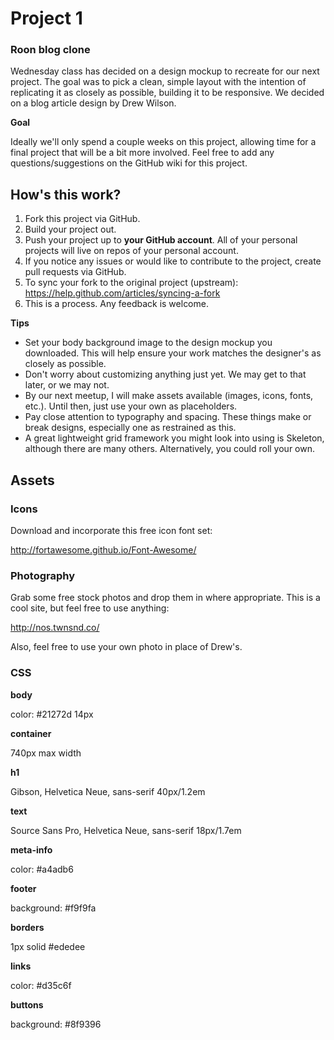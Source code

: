# Project 1
### Roon blog clone

Wednesday class has decided on a design mockup to recreate for our next project. The goal was to pick a clean, simple layout with the intention of replicating it as closely as possible, building it to be responsive. We decided on a blog article design by Drew Wilson.

**Goal**

Ideally we'll only spend a couple weeks on this project, allowing time for a final project that will be a bit more involved. Feel free to add any questions/suggestions on the GitHub wiki for this project.

## How's this work?

1. Fork this project via GitHub.
2. Build your project out.
3. Push your project up to **your GitHub account**. All of your personal projects will live on repos of your personal account.
4. If you notice any issues or would like to contribute to the project, create pull requests via GitHub.
5. To sync your fork to the original project (upstream): https://help.github.com/articles/syncing-a-fork
6. This is a process. Any feedback is welcome.

**Tips**

- Set your body background image to the design mockup you downloaded. This will help ensure your work matches the designer's as closely as possible.
- Don't worry about customizing anything just yet. We may get to that later, or we may not.
- By our next meetup, I will make assets available (images, icons, fonts, etc.). Until then, just use your own as placeholders.
- Pay close attention to typography and spacing. These things make or break designs, especially one as restrained as this.
- A great lightweight grid framework you might look into using is Skeleton, although there are many others. Alternatively, you could roll your own.

## Assets

### Icons

Download and incorporate this free icon font set: 

http://fortawesome.github.io/Font-Awesome/

### Photography

Grab some free stock photos and drop them in where appropriate. This is a cool site, but feel free to use anything: 

http://nos.twnsnd.co/

Also, feel free to use your own photo in place of Drew's.

### CSS

**body**

color: #21272d
14px

**container**

740px max width

**h1**

Gibson, Helvetica Neue, sans-serif
40px/1.2em

**text**

Source Sans Pro, Helvetica Neue, sans-serif
18px/1.7em

**meta-info**

color: #a4adb6

**footer**

background: #f9f9fa

**borders**

1px solid #ededee

**links**

color: #d35c6f

**buttons**

background: #8f9396
